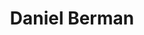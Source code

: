 ---
title: Daniel Berman
twitter: proudboffin
github: DanielBerman

logzio-role: Product Marketing Manager
sitemap: false
noindex: true
---